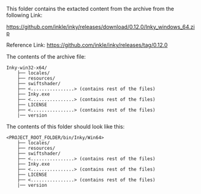 This folder contains the extacted content from the archive from the following Link:

https://github.com/inkle/inky/releases/download/0.12.0/Inky_windows_64.zip

Reference Link: https://github.com/inkle/inky/releases/tag/0.12.0

The contents of the archive file:

```
Inky-win32-x64/
    ├── locales/
    ├── resources/
    ├── swiftshader/
    ├── <................> (contains rest of the files)
    ├── Inky.exe
    ├── <................> (contains rest of the files)
    ├── LICENSE
    ├── <................> (contains rest of the files)
    |── version
```

The contents of this folder should look like this:

```
<PROJECT_ROOT_FOLDER/bin/Inky/Win64>
    ├── locales/
    ├── resources/
    ├── swiftshader/
    ├── <................> (contains rest of the files)
    ├── Inky.exe
    ├── <................> (contains rest of the files)
    ├── LICENSE
    ├── <................> (contains rest of the files)
    |── version
```